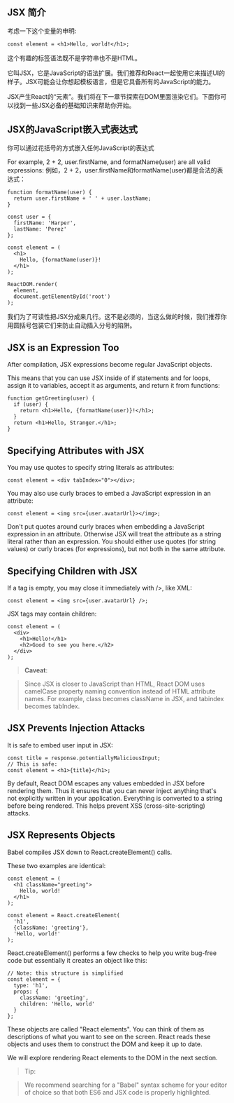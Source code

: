 ## JSX 简介

考虑一下这个变量的申明:

```
const element = <h1>Hello, world!</h1>;
```

这个有趣的标签语法既不是字符串也不是HTML。

它叫JSX，它是JavaScript的语法扩展。我们推荐和React一起使用它来描述UI的样子。JSX可能会让你想起模板语言，但是它具备所有的JavaScript的能力。

JSX产生React的“元素”。我们将在下一章节探索在DOM里面渲染它们。下面你可以找到一些JSX必备的基础知识来帮助你开始。

## JSX的JavaScript嵌入式表达式

你可以通过花括号的方式嵌入任何JavaScript的表达式

For example, 2 + 2, user.firstName, and formatName(user) are all valid expressions:
例如，2 + 2，user.firstName和formatName(user)都是合法的表达式：

```
function formatName(user) {
  return user.firstName + ' ' + user.lastName;
}

const user = {
  firstName: 'Harper',
  lastName: 'Perez'
};

const element = (
  <h1>
    Hello, {formatName(user)}!
  </h1>
);

ReactDOM.render(
  element,
  document.getElementById('root')
);
```

我们为了可读性把JSX分成来几行。这不是必须的，当这么做的时候，我们推荐你用圆括号包装它们来防止自动插入分号的陷阱。

## JSX is an Expression Too

After compilation, JSX expressions become regular JavaScript objects.

This means that you can use JSX inside of if statements and for loops, assign it to variables, accept it as arguments, and return it from functions:

```
function getGreeting(user) {
  if (user) {
    return <h1>Hello, {formatName(user)}!</h1>;
  }
  return <h1>Hello, Stranger.</h1>;
}
```

## Specifying Attributes with JSX

You may use quotes to specify string literals as attributes:

```
const element = <div tabIndex="0"></div>;
```

You may also use curly braces to embed a JavaScript expression in an attribute:

```
const element = <img src={user.avatarUrl}></img>;
```

Don't put quotes around curly braces when embedding a JavaScript expression in an attribute. Otherwise JSX will treat the attribute as a string literal rather than an expression. You should either use quotes (for string values) or curly braces (for expressions), but not both in the same attribute.

## Specifying Children with JSX

If a tag is empty, you may close it immediately with />, like XML:

```
const element = <img src={user.avatarUrl} />;
```

JSX tags may contain children:

```
const element = (
  <div>
    <h1>Hello!</h1>
    <h2>Good to see you here.</h2>
  </div>
);
```

> __Caveat__:

> Since JSX is closer to JavaScript than HTML, React DOM uses camelCase property naming convention instead of HTML attribute names.
For example, class becomes className in JSX, and tabindex becomes tabIndex.

## JSX Prevents Injection Attacks

It is safe to embed user input in JSX:

```
const title = response.potentiallyMaliciousInput;
// This is safe:
const element = <h1>{title}</h1>;
```

By default, React DOM escapes any values embedded in JSX before rendering them. Thus it ensures that you can never inject anything that's not explicitly written in your application. Everything is converted to a string before being rendered. This helps prevent XSS (cross-site-scripting) attacks.

## JSX Represents Objects

Babel compiles JSX down to React.createElement() calls.

These two examples are identical:

```
const element = (
  <h1 className="greeting">
    Hello, world!
  </h1>
);
```

```
const element = React.createElement(
  'h1',
  {className: 'greeting'},
  'Hello, world!'
);
```

React.createElement() performs a few checks to help you write bug-free code but essentially it creates an object like this:

```
// Note: this structure is simplified
const element = {
  type: 'h1',
  props: {
    className: 'greeting',
    children: 'Hello, world'
  }
};
```

These objects are called "React elements". You can think of them as descriptions of what you want to see on the screen. React reads these objects and uses them to construct the DOM and keep it up to date.

We will explore rendering React elements to the DOM in the next section.

> Tip:

> We recommend searching for a "Babel" syntax scheme for your editor of choice so that both ES6 and JSX code is properly highlighted.